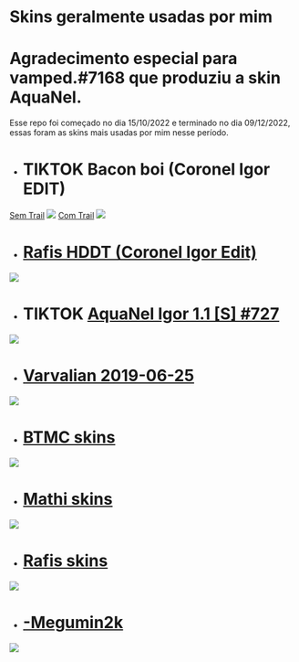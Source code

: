 # Skins geralmente usadas por mim

# Agradecimento especial para vamped.#7168 que produziu a skin AquaNel.

Esse repo foi começado no dia 15/10/2022 e terminado no dia 09/12/2022, essas foram as skins mais usadas por mim nesse período. 

- # TIKTOK Bacon boi (Coronel Igor EDIT)
[Sem Trail](https://drive.google.com/file/d/16rV26Y4zDnltEQS-yTDTiEeph3Tocz4j/view)
![](https://cdn.discordapp.com/attachments/853310859644633129/1050806043736805477/image.png)
[Com Trail](https://drive.google.com/file/d/1o6KgSXW6lJG_cO0HHJsAnztSYRXmYDUv/view)
![](https://cdn.discordapp.com/attachments/853310859644633129/1050806275954458694/image.png)


- # [Rafis HDDT (Coronel Igor Edit)](https://drive.google.com/file/d/1TYptUEC_n-f0cTzjQRqS_L6Vk1xdPAsE/view?usp=sharing)
![](https://cdn.discordapp.com/attachments/853310859644633129/1050805639166820443/image.png)


- # TIKTOK [AquaNel Igor 1.1 [S] #727](https://drive.google.com/file/d/1SFwbdoFvwaULmYxRsniOHmTezZdu5Y8O/view?usp=sharing)
![](https://cdn.discordapp.com/attachments/981361000261492736/1031296046598463519/screenshot121.png)

- # [Varvalian 2019-06-25](https://osuskins.net/skin/vjUqKOh)
![](https://osuskins.net/screenshots/vjUqKOh.jpg)

- # [BTMC skins](https://drive.google.com/drive/folders/1NytOsVVuJoYG4d57GZcbkggR65EkP6S9)
![](https://camo.githubusercontent.com/41b4febda6d8ed4eb5bc5815e8384473c9ab89faa2fed2c0003fd509f3da50f2/68747470733a2f2f692e7070792e73682f643734646161323937666265323166623865323736386366626537326532626134383035626266302f3638373437343730373333613266326636393265363936643637373537323265363336663664326633343636353933373333333536613265366137303637)

- # [Mathi skins](https://drive.google.com/drive/folders/16OemAljejGHhg_kpQ9w89Bocmxxp6eRh)
![](https://cdn.discordapp.com/attachments/853310859644633129/1050806924104450158/image.png)

- # [Rafis skins](https://gist.github.com/vistafan12/c131048fa696f651a4deb998b77dfe95)
![](https://camo.githubusercontent.com/f5a8be1c0fed497b447e2c1d6930854ef9aa9f4c96967dd1e902653ce14c0a58/68747470733a2f2f63646e2e646973636f72646170702e636f6d2f6174746163686d656e74732f3638393230313539383630353638383936302f3930333733383330323334313939363633342f73637265656e73686f74333137352e6a7067)

- # [-Megumin2k](https://osuskins.net/skin/CxQV7Bv)
![](https://osuskins.net/screenshots/CxQV7Bv.jpg)
